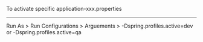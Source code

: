 
To activate specific application-xxx.properties
_________________________________________________
Run As > Run Configurations > Arguements > -Dspring.profiles.active=dev or -Dspring.profiles.active=qa

